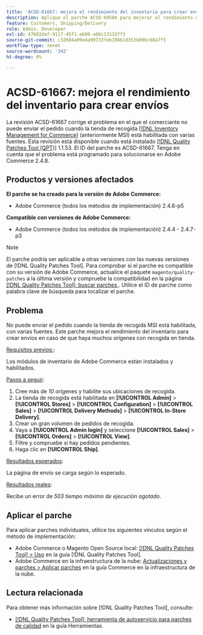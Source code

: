 ```yaml
---
title: 'ACSD-61667: mejora el rendimiento del inventario para crear envíos'
description: Aplique el parche ACSD-60584 para mejorar el rendimiento del inventario a fin de crear envíos en caso de que existan muchos orígenes con recogida en tienda.
feature: Customers, Shipping/Delivery
role: Admin, Developer
exl-id: 47682daf-9117-45f1-ab09-a66c13132ff3
source-git-commit: c32684a09e4a99733feb198b1d353b090c68a7f5
workflow-type: tm+mt
source-wordcount: '342'
ht-degree: 0%

---
```


# ACSD-61667: mejora el rendimiento del inventario para crear envíos

La revisión ACSD-61667 corrige el problema en el que el comerciante no puede enviar el pedido cuando la tienda de recogida [[!DNL Inventory Management for Commerce]](https://experienceleague.adobe.com/es/docs/commerce-admin/inventory/introduction) (anteriormente MSI) está habilitada con varias fuentes. Esta revisión está disponible cuando está instalado [[!DNL Quality Patches Tool (QPT)]](/help/tools/quality-patches-tool/quality-patches-tool-to-self-serve-quality-patches.md) 1.1.53. El ID del parche es ACSD-61667. Tenga en cuenta que el problema está programado para solucionarse en Adobe Commerce 2.4.8.

## Productos y versiones afectados

**El parche se ha creado para la versión de Adobe Commerce:**

* Adobe Commerce (todos los métodos de implementación) 2.4.6-p5

**Compatible con versiones de Adobe Commerce:**

* Adobe Commerce (todos los métodos de implementación) 2.4.4 - 2.4.7-p3

>[!NOTE]
>
>El parche podría ser aplicable a otras versiones con las nuevas versiones de [!DNL Quality Patches Tool]. Para comprobar si el parche es compatible con su versión de Adobe Commerce, actualice el paquete `magento/quality-patches` a la última versión y compruebe la compatibilidad en la página [[!DNL Quality Patches Tool]: buscar parches ](https://experienceleague.adobe.com/tools/commerce-quality-patches/index.html?lang=es). Utilice el ID de parche como palabra clave de búsqueda para localizar el parche.

## Problema

No puede enviar el pedido cuando la tienda de recogida MSI está habilitada, con varias fuentes. Este parche mejora el rendimiento del inventario para crear envíos en caso de que haya muchos orígenes con recogida en tienda.

<u>Requisitos previos:</u>:

Los módulos de inventario de Adobe Commerce están instalados y habilitados.

<u>Pasos a seguir</u>:

1. Cree más de *10* orígenes y habilite sus ubicaciones de recogida.
1. La tienda de recogida está habilitada en **[!UICONTROL Admin]** > **[!UICONTROL Stores]** > **[!UICONTROL Configuration]** > **[!UICONTROL Sales]** > **[!UICONTROL Delivery Methods]** > **[!UICONTROL In-Store Delivery]**.
1. Crear un gran volumen de pedidos de recogida.
1. Vaya a **[!UICONTROL Admin login]** y seleccione **[!UICONTROL Sales]** > **[!UICONTROL Orders]** > **[!UICONTROL View]**.
1. Filtre y compruebe si hay pedidos pendientes.
1. Haga clic en **[!UICONTROL Ship]**.

<u>Resultados esperados</u>:

La página de envío se carga según lo esperado.

<u>Resultados reales</u>:

Recibe un error de *503 tiempo máximo de ejecución agotado*.

## Aplicar el parche

Para aplicar parches individuales, utilice los siguientes vínculos según el método de implementación:

* Adobe Commerce o Magento Open Source local: [[!DNL Quality Patches Tool] > Uso](/help/tools/quality-patches-tool/usage.md) en la guía [!DNL Quality Patches Tool].
* Adobe Commerce en la infraestructura de la nube: [Actualizaciones y parches > Aplicar parches](https://experienceleague.adobe.com/docs/commerce-cloud-service/user-guide/develop/upgrade/apply-patches.html?lang=es) en la guía Commerce en la infraestructura de la nube.

## Lectura relacionada

Para obtener más información sobre [!DNL Quality Patches Tool], consulte:

* [[!DNL Quality Patches Tool]: herramienta de autoservicio para parches de calidad](/help/tools/quality-patches-tool/quality-patches-tool-to-self-serve-quality-patches.md) en la guía Herramientas.
